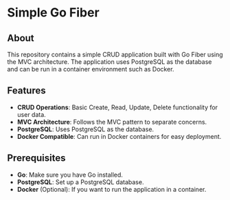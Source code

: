 # Simple Go Fiber

## About
This repository contains a simple CRUD application built with Go Fiber using the MVC architecture. The application uses PostgreSQL as the database and can be run in a container environment such as Docker.

## Features

- **CRUD Operations**: Basic Create, Read, Update, Delete functionality for user data.
- **MVC Architecture**: Follows the MVC pattern to separate concerns.
- **PostgreSQL**: Uses PostgreSQL as the database.
- **Docker Compatible**: Can run in Docker containers for easy deployment.

## Prerequisites

- **Go**: Make sure you have Go installed. 
- **PostgreSQL**: Set up a PostgreSQL database.
- **Docker** (Optional): If you want to run the application in a container.
